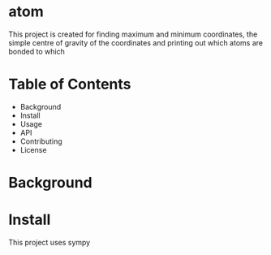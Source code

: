 # atom
This project is created for finding maximum and minimum coordinates, the simple centre of gravity of the coordinates and printing out which atoms are bonded to which
# Table of Contents
- Background
- Install
- Usage
- API
- Contributing
- License
# Background

# Install
This project uses sympy
